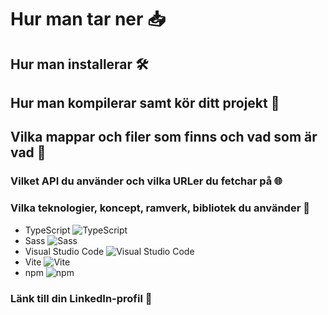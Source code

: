 # Hur man tar ner 📥

## Hur man installerar 🛠️

## Hur man kompilerar samt kör ditt projekt 🚀

## Vilka mappar och filer som finns och vad som är vad 📂

### Vilket API du använder och vilka URLer du fetchar på 🌐

### Vilka teknologier, koncept, ramverk, bibliotek du använder 🧰
- TypeScript ![TypeScript](https://img.shields.io/badge/TypeScript-007ACC?logo=typescript&logoColor=white)
- Sass ![Sass](https://img.shields.io/badge/Sass-CC6699?logo=sass&logoColor=white)
- Visual Studio Code ![Visual Studio Code](https://img.shields.io/badge/VS%20Code-007ACC?logo=visual-studio-code&logoColor=white)
- Vite ![Vite](https://img.shields.io/badge/Vite-646CFF?logo=vite&logoColor=white)
- npm ![npm](https://img.shields.io/badge/npm-CB3837?logo=npm&logoColor=white)

### Länk till din LinkedIn-profil 🔗

